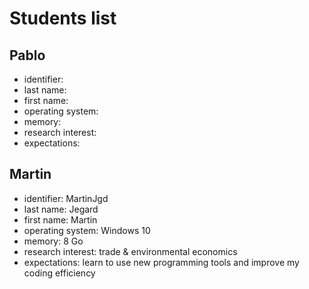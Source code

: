 # Students list

## Pablo

- identifier:
- last name:
- first name:
- operating system:
- memory:
- research interest:
- expectations: 


## Martin

- identifier: MartinJgd
- last name: Jegard
- first name: Martin
- operating system: Windows 10
- memory: 8 Go
- research interest: trade & environmental economics
- expectations: learn to use new programming tools and improve my coding efficiency
